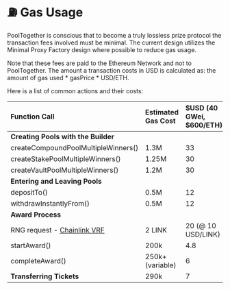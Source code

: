 # ⛽ Gas Usage

PoolTogether is conscious that to become a truly lossless prize protocol the transaction fees involved must be minimal. The current design utilizes the Minimal Proxy Factory design where possible to reduce gas usage. 

Note that these fees are paid to the Ethereum Network and not to PoolTogether.  The amount a transaction costs in USD is calculated as: the amount of gas used \* gasPrice \* USD/ETH.

Here is a list of common actions and their costs:

| Function Call | Estimated Gas Cost | $USD \(40 GWei, $600/ETH\) |
| :--- | :--- | :--- |
| **Creating Pools with the Builder** |  |  |
| createCompoundPoolMultipleWinners\(\) | 1.3M  | 33 |
| createStakePoolMultipleWinners\(\) | 1.25M | 30 |
| createVaultPoolMultipleWinners\(\) | 1.2M | 30 |
| **Entering and Leaving Pools** |  |  |
| depositTo\(\) | 0.5M | 12 |
| withdrawInstantlyFrom\(\) | 0.5M | 12 |
| **Award Process** |  |  |
| RNG request - [Chainlink VRF](random-number-generator/chainlink-vrf.md) | 2 LINK | 20 \(@ 10 USD/LINK\) |
| startAward\(\) | 200k | 4.8 |
| completeAward\(\) | 250k+ \(variable\) | 6 |
| **Transferring Tickets** | 290k | 7 |



